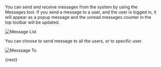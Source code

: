 You can send and receive messages from the system by using the Messages tool.
If you send a message to a user, and the user is logged in, it will appear as
a popup message and the unread messages counter in the top toolbar will be
updated.

![Message List](assets/old_images/erpnext/message-list.png)

You can choose to send message to all the users, or to specific user.

![Messsage To](assets/old_images/erpnext/message-to.png)

{next}
